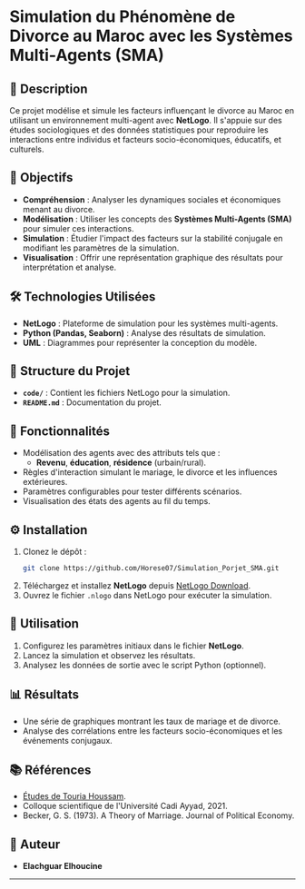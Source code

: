 
# Simulation du Phénomène de Divorce au Maroc avec les Systèmes Multi-Agents (SMA)

## 📖 Description
Ce projet modélise et simule les facteurs influençant le divorce au Maroc en utilisant un environnement multi-agent avec **NetLogo**. Il s'appuie sur des études sociologiques et des données statistiques pour reproduire les interactions entre individus et facteurs socio-économiques, éducatifs, et culturels.

## 🎯 Objectifs
- **Compréhension** : Analyser les dynamiques sociales et économiques menant au divorce.
- **Modélisation** : Utiliser les concepts des **Systèmes Multi-Agents (SMA)** pour simuler ces interactions.
- **Simulation** : Étudier l'impact des facteurs sur la stabilité conjugale en modifiant les paramètres de la simulation.
- **Visualisation** : Offrir une représentation graphique des résultats pour interprétation et analyse.

## 🛠️ Technologies Utilisées
- **NetLogo** : Plateforme de simulation pour les systèmes multi-agents.
- **Python (Pandas, Seaborn)** : Analyse des résultats de simulation.
- **UML** : Diagrammes pour représenter la conception du modèle.

## 📂 Structure du Projet
- **`code/`** : Contient les fichiers NetLogo pour la simulation.
- **`README.md`** : Documentation du projet.

## 🚀 Fonctionnalités
- Modélisation des agents avec des attributs tels que :
  - **Revenu**, **éducation**, **résidence** (urbain/rural).
- Règles d'interaction simulant le mariage, le divorce et les influences extérieures.
- Paramètres configurables pour tester différents scénarios.
- Visualisation des états des agents au fil du temps.

## ⚙️ Installation
1. Clonez le dépôt :
   ```bash
   git clone https://github.com/Horese07/Simulation_Porjet_SMA.git
   ```
2. Téléchargez et installez **NetLogo** depuis [NetLogo Download](https://ccl.northwestern.edu/netlogo/).
3. Ouvrez le fichier `.nlogo` dans NetLogo pour exécuter la simulation.

## 🧪 Utilisation
1. Configurez les paramètres initiaux dans le fichier **NetLogo**.
2. Lancez la simulation et observez les résultats.
3. Analysez les données de sortie avec le script Python (optionnel).

## 📊 Résultats
- Une série de graphiques montrant les taux de mariage et de divorce.
- Analyse des corrélations entre les facteurs socio-économiques et les événements conjugaux.

## 📚 Références
- [Études de Touria Houssam](lien/vers/étude).
- Colloque scientifique de l'Université Cadi Ayyad, 2021.
- Becker, G. S. (1973). A Theory of Marriage. Journal of Political Economy.

## 📝 Auteur
- **Elachguar Elhoucine**


---

